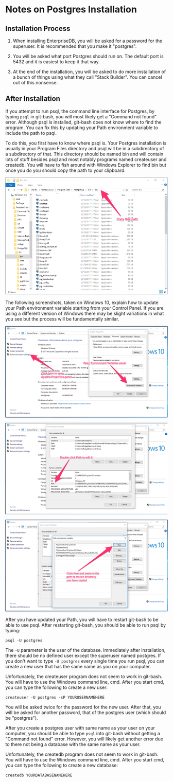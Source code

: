 # Notes on Postgres Installation

## Installation Process

1. When installing EnterpriseDB, you will be asked for a password for the superuser. It is recommended that you make it "postgres".

2. You will be asked what port Postgres should run on. The default port is 5432 and it is easiest to keep it that way.

3. At the end of the installation, you will be asked to do more installation of a bunch of things using what they call "Stack Builder". You can cancel out of this nonsense.

## After Installation

If you attempt to run psql, the command line interface for Postgres, by typing `psql` in git-bash, you will most likely get a "Command not found" error. Although psql is installed, git-bash does not know where to find the program. You can fix this by updating your Path environment variable to include the path to psql.

To do this, you first have to know where psql is. Your Postgres installation is usually in your Program Files directory and psql will be in a subdirectory of a subdirectory of that. This directory should be named bin and will contain lots of stuff besides psql and most notably programs named createuser and createdb. You will have to fish around with Windows Explorer to find bin but once you do you should copy the path to your clipboard.

![bin](snip1.png)

The following screenshots, taken on Windows 10, explain how to update your Path environment variable starting from your Control Panel. If you are using a different version of Windows there may be slight variations in what you see but the process will be fundamentally similar.

![Update Path](snip2.png)

![Update Path](snip3.png)

![Update Path](snip4.png)

After you have updated your Path, you will have to restart git-bash to be able to use psql. After restarting git-bash, you should be able to run psql by typing:

```
psql -U postgres
```

The `-U` parameter is the user of the database. Immediately after installation, there should be no defined user except the superuser named postgres. If you don't want to type `-U postgres` every single time you run psql, you can create a new user that has the same name as you on your computer.

Unfortunately, the createuser program does not seem to work in git-bash. You will have to use the Windows command line, cmd. After you start cmd, you can type the following to create a new user:

```
createuser -U postgres -sP YOURUSERNAMEHERE
```

You will be asked twice for the password for the new user. After that, you will be asked for another password, that of the postgres user (which should be "postgres").

After you create a postgres user with same name as your user on your computer, you should be able to type `psql` into git-bash without getting a "Command not found" error. However, you will likely get another error due to there not being a database with the same name as your user.

Unfortunately, the createdb program does not seem to work in git-bash. You will have to use the Windows command line, cmd. After you start cmd, you can type the following to create a new database:

```
createdb YOURDATABASENAMEHERE
```
